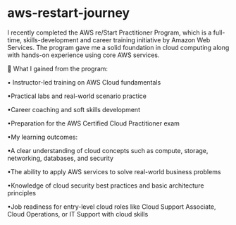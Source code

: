  # aws-restart-journey

I recently completed the AWS re/Start Practitioner Program, which is a full-time, skills-development and career training initiative by Amazon Web Services. The program gave me a solid foundation in cloud computing along with hands-on experience using core AWS services.

🔹 What I gained from the program:

•	Instructor-led training on AWS Cloud fundamentals

•Practical labs and real-world scenario practice

•Career coaching and soft skills development

•Preparation for the AWS Certified Cloud Practitioner exam

•My learning outcomes:

•A clear understanding of cloud concepts such as compute, storage, networking, databases, and security

•The ability to apply AWS services to solve real-world business problems

•Knowledge of cloud security best practices and basic architecture principles

•Job readiness for entry-level cloud roles like Cloud Support Associate, Cloud Operations, or IT Support with cloud skills

